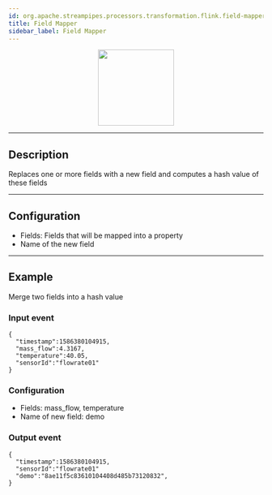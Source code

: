 ```yaml
---
id: org.apache.streampipes.processors.transformation.flink.field-mapper
title: Field Mapper
sidebar_label: Field Mapper
---
```


<!--
  ~ Licensed to the Apache Software Foundation (ASF) under one or more
  ~ contributor license agreements.  See the NOTICE file distributed with
  ~ this work for additional information regarding copyright ownership.
  ~ The ASF licenses this file to You under the Apache License, Version 2.0
  ~ (the "License"); you may not use this file except in compliance with
  ~ the License.  You may obtain a copy of the License at
  ~
  ~    http://www.apache.org/licenses/LICENSE-2.0
  ~
  ~ Unless required by applicable law or agreed to in writing, software
  ~ distributed under the License is distributed on an "AS IS" BASIS,
  ~ WITHOUT WARRANTIES OR CONDITIONS OF ANY KIND, either express or implied.
  ~ See the License for the specific language governing permissions and
  ~ limitations under the License.
  ~
  -->



<p align="center"> 
    <img src="/img/pipeline-elements/org.apache.streampipes.processors.transformation.flink.field-mapper/icon.png" width="150px;" class="pe-image-documentation"/>
</p>

***

## Description

Replaces one or more fields with a new field and computes a hash value of these fields

***

## Configuration

* Fields: Fields that will be mapped into a property
* Name of the new field

***

## Example
Merge two fields into a hash value
### Input  event
```
{
  "timestamp":1586380104915,
  "mass_flow":4.3167,
  "temperature":40.05,
  "sensorId":"flowrate01"
}
```

### Configuration
* Fields: mass_flow, temperature
* Name of new field: demo

### Output event 
```
{
  "timestamp":1586380104915,
  "sensorId":"flowrate01"
  "demo":"8ae11f5c83610104408d485b73120832",
}
```
